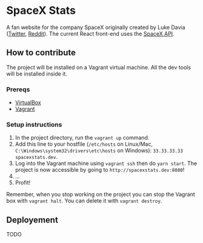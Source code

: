 # SpaceX Stats
A fan website for the company SpaceX originally created by Luke Davia ([Twitter](https://twitter.com/lukealization), [Reddit](https://reddit.com/u/EchoLogic)). The current React front-end uses the [SpaceX API](https://github.com/r-spacex/SpaceX-API).

## How to contribute

The project will be installed on a Vagrant virtual machine. All the dev tools will be installed inside it.

### Prereqs
- [VirtualBox](https://www.virtualbox.org/wiki/Downloads)
- [Vagrant](https://www.vagrantup.com/downloads.html)

### Setup instructions

1. In the project directory, run the `vagrant up` command.
2. Add this line to your hostfile (`/etc/hosts` on Linux/Mac, `C:\Windows\system32\drivers\etc\hosts` on Windows): `33.33.33.33 spacexstats.dev`.
3. Log into the Vagrant machine using `vagrant ssh` then do `yarn start`. The project is now accessible by going to `http://spacexstats.dev:8080`!
3. ...
4. Profit!

Remember, when you stop working on the project you can stop the Vagrant box with `vagrant halt`. You can delete it with `vagrant destroy`.


## Deployement

TODO
